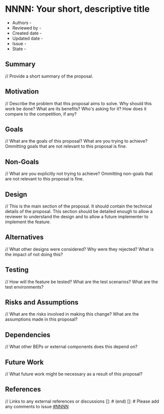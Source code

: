 # NNNN: Your short, descriptive title

- Authors - <authors name>
- Reviewed by - <list of all the members who reviewed the proposal> 
- Created date - <proposal creation date>
- Updated date - <proposal last updated date>
- Issue - <link to the issue>
- State - <state of the proposal>

## Summary
// Provide a short summary of the proposal.

## Motivation
// Describe the problem that this proposal aims to solve. Why should this work be done?  What are its benefits?  Who's asking for it?  How does it compare to the competition, if any?

## Goals
// What are the goals of this proposal? What are you trying to achieve? Ommitting goals that are not relevant to this proposal is fine.

## Non-Goals
// What are you explicitly not trying to achieve? Ommitting non-goals that are not relevant to this proposal is fine.

## Design
// This is the main section of the proposal. It should contain the technical details of the proposal. This section should be detailed enough to allow a reviewer to understand the design and to allow a future implementer to implement the feature.

## Alternatives
// What other designs were considered? Why were they rejected? What is the impact of not doing this?

## Testing
// How will the feature be tested? What are the test scenarios? What are the test environments?

## Risks and Assumptions
// What are the risks involved in making this change? What are the assumptions made in this proposal?

## Dependencies
// What other BEPs or external components does this depend on?

## Future Work
// What future work might be necessary as a result of this proposal?

## References
// Links to any external references or discussions
[]: # (end)
[]: # Please add any comments to issue [#NNNN]()